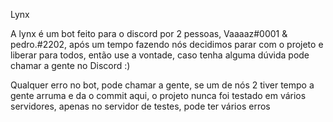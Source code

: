 Lynx

A lynx é um bot feito para o discord por 2 pessoas, Vaaaaz#0001 & pedro.#2202, após um tempo fazendo nós decidimos parar com o projeto e liberar para todos, então use a vontade, caso tenha alguma dúvida pode chamar a gente no Discord :)


Qualquer erro no bot, pode chamar a gente, se um de nós 2 tiver tempo a gente arruma e da o commit aqui, o projeto nunca foi testado em vários servidores, apenas no servidor de testes, pode ter vários erros
